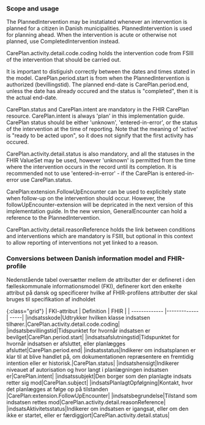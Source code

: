### Scope and usage
The PlannedIntervention may be instatiated whenever an intervention is planned for a citizen in Danish municipalities. PlannedIntervention is used for planning ahead. When the intervention is acute or otherwise not planned, use CompletedIntervention instead.

CarePlan.activity.detail.code.coding holds the intervention code from FSIII of the intervention that should be carried out.

It is important to distiguish correctly between the dates and times stated in the model. CarePlan.period.start is from when the PlannedIntervention is authorized (bevillingstid). The planned end-date is CarePlan.period.end, unless the date has already occured and the status is "completed", then it is the actual end-date.

CarePlan.status and CarePlan.intent are mandatory in the FHIR CarePlan resource. CarePlan.intent is always 'plan' in this implementation guide. CarePlan status should be either 'unknown', 'entered-in-error', or the status of the intervention at the time of reporting. Note that the meaning of 'active' is "ready to be acted upon", so it does not signify that the first activity has occured.

CarePlan.activity.detail.status is also mandatory, and all the statuses in the FHIR ValueSet may be used, however 'unknown' is permitted from the time where the intervention occurs in the record until its completion. It is recommended not to use 'entered-in-error' - if the CarePlan is entered-in-error use CarePlan.status.

CarePlan:extension.FollowUpEncounter can be used to explicitely state when follow-up on the intervention should occur. However, the followUpEncounter-extension will be depricated in the next version of this implementation guide. In the new version, GeneralEncounter can hold a reference to the PlannedIntervention.

CarePlan.activity.detail.reasonReference holds the link between conditions and interventions which are mandatory is FSIII, but optional in this context to allow reporting of interventions not yet linked to a reason.

### Conversions between Danish information model and FHIR-profile

Nedenstående tabel oversætter mellem de attributter der er defineret i den fælleskommunale informationsmodel (FKI), definerer kort den enkelte attribut på dansk og specificerer hvilke af FHIR-profilens attributter der skal bruges til specifikation af indholdet

{:class="grid"}
|   FKI-attribut      | Definition        | FHIR  |
| ------------- |-------------| -----|
|indsatsskode|Udtrykker hvilken klasse indsatsen tilhører.|CarePlan.activity.detail.code.coding|
|indsatsbevillingstid|Tidspunktet for hvornår indsatsen er bevilget|CarePlan.period.start|
|indsatsafslutningstid|Tidspunktet for hvornår indsatsen er afsluttet, eller planlægges afsluttet|CarePlan.period.end|
|indsatsstatus|Indikerer om indsatsplanen er klar til at blive handlet på, om dokumentationen repræsentere en fremtidig intention eller er historisk.|CarePlan.status|
|indsatshensigt|Indikerer niveauet af autorisation og hvor langt i planlægningen indsatsen er|CarePlan.intent|
|indsatssubjekt|Den borger som den planlagte indsats retter sig mod|CarePlan.subject|
|indsatsPlanlagtOpfølgning|Kontakt, hvor det planlægges at følge op på tilstanden |CarePlan:extension.FollowUpEncounter|
|indsatsbegrundelse|Tilstand som indsatsen rettes mod|CarePlan.activity.detail.reasonReference|
|indsatsAktivitetsstatus|Indikerer om indsatsen er igangsat, eller om den ikke er startet, eller er færdiggjort|CarePlan.activity.detail.status|